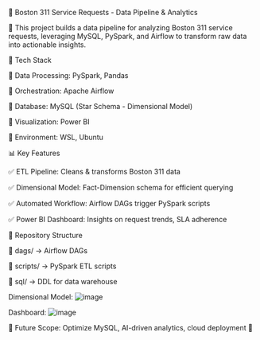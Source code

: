 📌 Boston 311 Service Requests - Data Pipeline & Analytics

🚀 This project builds a data pipeline for analyzing Boston 311 service requests, leveraging MySQL, PySpark, and Airflow to transform raw data into actionable insights.

🔧 Tech Stack

🔹 Data Processing: PySpark, Pandas

🔹 Orchestration: Apache Airflow

🔹 Database: MySQL (Star Schema - Dimensional Model)

🔹 Visualization: Power BI

🔹 Environment: WSL, Ubuntu

📊 Key Features

✅ ETL Pipeline: Cleans & transforms Boston 311 data

✅ Dimensional Model: Fact-Dimension schema for efficient querying

✅ Automated Workflow: Airflow DAGs trigger PySpark scripts

✅ Power BI Dashboard: Insights on request trends, SLA adherence

📂 Repository Structure

📁 dags/ → Airflow DAGs

📁 scripts/ → PySpark ETL scripts

📁 sql/ → DDL for data warehouse

Dimensional Model:
![image](https://github.com/user-attachments/assets/8375c797-eed4-4120-83ce-7dc4c5a54c49)

Dashboard:
![image](https://github.com/user-attachments/assets/a7930525-643c-4300-a28d-0ec2f2394012)


🔗 Future Scope: Optimize MySQL, AI-driven analytics, cloud deployment 🚀
